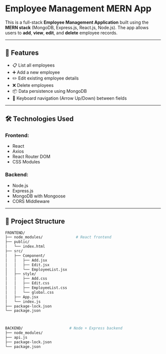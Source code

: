 # Employee Management MERN App

This is a full-stack **Employee Management Application** built using the **MERN stack** (MongoDB, Express.js, React.js, Node.js). The app allows users to **add**, **view**, **edit**, and **delete** employee records.

---

## 🚀 Features

- 📋 List all employees
- ➕ Add a new employee
- ✏️ Edit existing employee details
- ❌ Delete employees
- 📦 Data persistence using MongoDB
- 🔁 Keyboard navigation (Arrow Up/Down) between fields

---

## 🛠️ Technologies Used

### Frontend:
- React
- Axios
- React Router DOM
- CSS Modules

### Backend:
- Node.js
- Express.js
- MongoDB with Mongoose
- CORS Middleware

---

## 📂 Project Structure

```bash
FRONTEND/
├── node_modules/               # React frontend
├── public/
│   └── index.html
├── src/
│   ├── Component/
│   │   ├── Add.jsx
│   │   ├── Edit.jsx
│   │   └── EmployeeList.jsx
│   ├── style/
│   │   ├── Add.css
│   │   ├── Edit.css
│   │   ├── EmployeeList.css
│   │   └── global.css
│   ├── App.jsx
│   └── index.js
├── package-lock.json
└── package.json



BACKEND/                     # Node + Express backend
├── node_modules/
├── api.js
├── package-lock.json
└── package.json

